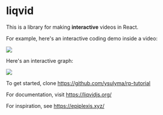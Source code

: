 # liqvid

This is a library for making **interactive** videos in React.

For example, here's an interactive coding demo inside a video:

<a href="https://gfycat.com/frailtemptingeyra"><img src="https://thumbs.gfycat.com/FrailTemptingEyra-size_restricted.gif"/></a>

Here's an interactive graph:

<a href="https://gfycat.com/magnificentdopeybrownbear"><img src="https://thumbs.gfycat.com/MagnificentDopeyBrownbear-size_restricted.gif"/></a>

To get started, clone https://github.com/ysulyma/rp-tutorial

For documentation, visit https://liqvidjs.org/

For inspiration, see https://epiplexis.xyz/
